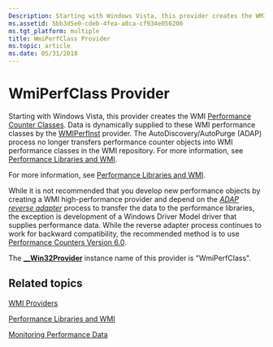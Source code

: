 ```yaml
---
Description: Starting with Windows Vista, this provider creates the WMI Performance Counter Classes.
ms.assetid: 5bb3d5e0-cdeb-4fea-a8ca-cf934e056206
ms.tgt_platform: multiple
title: WmiPerfClass Provider
ms.topic: article
ms.date: 05/31/2018
---
```


# WmiPerfClass Provider

Starting with Windows Vista, this provider creates the WMI [Performance Counter Classes](https://docs.microsoft.com/windows/desktop/CIMWin32Prov/performance-counter-classes). Data is dynamically supplied to these WMI performance classes by the [WMIPerfInst](wmiperfinst-provider.md) provider. The AutoDiscovery/AutoPurge (ADAP) process no longer transfers performance counter objects into WMI performance classes in the WMI repository. For more information, see [Performance Libraries and WMI](performance-libraries-and-wmi.md).

For more information, see [Performance Libraries and WMI](performance-libraries-and-wmi.md).

While it is not recommended that you develop new performance objects by creating a WMI high-performance provider and depend on the [*ADAP reverse adapter*](gloss-r.md) process to transfer the data to the performance libraries, the exception is development of a Windows Driver Model driver that supplies performance data. While the reverse adapter process continues to work for backward compatibility, the recommended method is to use [Performance Counters Version 6.0](https://docs.microsoft.com/windows/desktop/PerfCtrs/performance-counters-portal).

The [**\_\_Win32Provider**](--win32provider.md) instance name of this provider is "WmiPerfClass".

## Related topics

<dl> <dt>

[WMI Providers](wmi-providers.md)
</dt> <dt>

[Performance Libraries and WMI](performance-libraries-and-wmi.md)
</dt> <dt>

[Monitoring Performance Data](monitoring-performance-data.md)
</dt> </dl>

 

 



